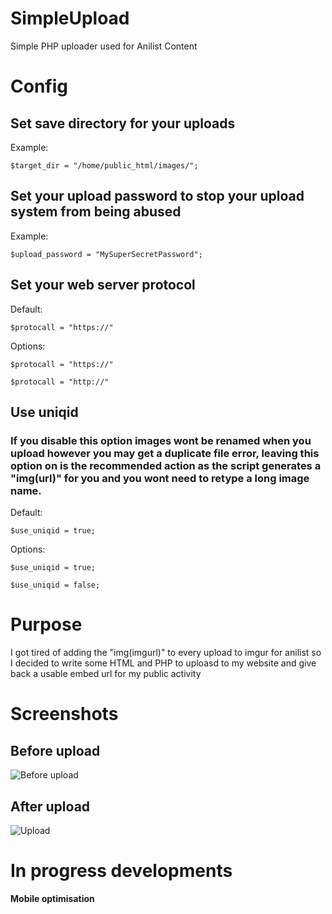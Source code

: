 # SimpleUpload
Simple PHP uploader used for Anilist Content

# Config
## Set save directory for your uploads
Example:
```
$target_dir = "/home/public_html/images/";
```

## Set your upload password to stop your upload system from being abused
Example:
```
$upload_password = "MySuperSecretPassword";
```

## Set your web server protocol
Default:
```
$protocall = "https://"
```
Options:
```
$protocall = "https://"
```
```
$protocall = "http://"
```

## Use uniqid
### If you disable this option images wont be renamed when you upload however you may get a duplicate file error, leaving this option on is the recommended action as the script generates a "img(url)" for you and you wont need to retype a long image name.
Default:
```
$use_uniqid = true;
```
Options:
```
$use_uniqid = true;
```
```
$use_uniqid = false;
```

# Purpose

I got tired of adding the "img(imgurl)" to every upload to imgur for anilist so I decided to write some HTML and PHP to uploasd to my website and give back a usable embed url for my public activity

# Screenshots
## Before upload
![Before upload](https://onii-chan.moe/images/anilist/uploads/5b7c2f4650a2b.jpeg)

## After upload
![Upload](https://onii-chan.moe/images/anilist/uploads/5b7c519e387bd.jpeg)

# In progress developments

__Mobile optimisation__ <br>
